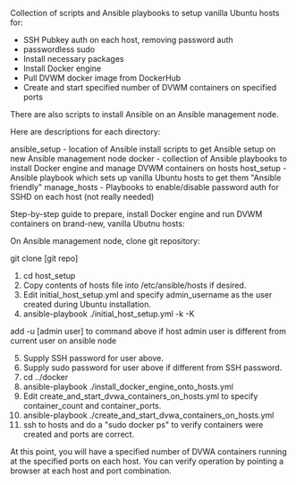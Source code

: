 Collection of scripts and Ansible playbooks to setup vanilla Ubuntu hosts for:

 - SSH Pubkey auth on each host, removing password auth
 - passwordless sudo
 - Install necessary packages
 - Install Docker engine
 - Pull DVWM docker image from DockerHub
 - Create and start specified number of DVWM containers on specified ports

There are also scripts to install Ansible on an Ansible management node.

Here are descriptions for each directory:

ansible_setup - location of Ansible install scripts to get Ansible setup on new Ansible management node
docker - collection of Ansible playbooks to install Docker engine and manage DVWM containers on hosts
host_setup - Ansible playbook which sets up vanilla Ubuntu hosts to get them "Ansible friendly"
manage_hosts - Playbooks to enable/disable password auth for SSHD on each host (not really needed)

Step-by-step guide to prepare, install Docker engine and run DVWM containers on brand-new, vanilla Ubutnu hosts:

On Ansible management node, clone git repository:

git clone [git repo]

1. cd host_setup
2. Copy contents of hosts file into /etc/ansible/hosts if desired.
3. Edit initial_host_setup.yml and specify admin_username as the user created during Ubuntu installation.
4. ansible-playbook ./initial_host_setup.yml -k -K

add -u [admin user] to command above if host admin user is different from current user on ansible node

5. Supply SSH password for user above.
6. Supply sudo password for user above if different from SSH password.
7. cd ../docker
8. ansible-playbook ./install_docker_engine_onto_hosts.yml
9. Edit create_and_start_dvwa_containers_on_hosts.yml to specify container_count and container_ports.
10. ansible-playbook ./create_and_start_dvwa_containers_on_hosts.yml
11. ssh to hosts and do a "sudo docker ps" to verify containers were created and ports are correct.

At this point, you will have a specified number of DVWA containers running at the specified ports on each host.  You can verify operation by pointing a browser at each host and port combination. 
